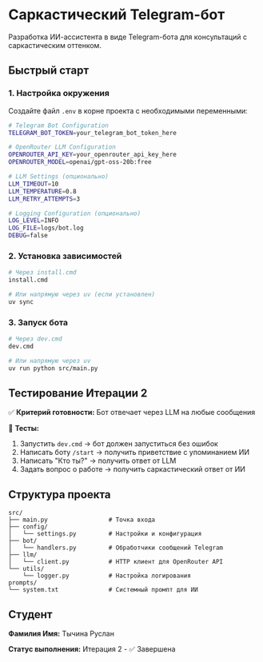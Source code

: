 # Саркастический Telegram-бот

Разработка ИИ-ассистента в виде Telegram-бота для консультаций с саркастическим оттенком.

## Быстрый старт

### 1. Настройка окружения
Создайте файл `.env` в корне проекта с необходимыми переменными:

```bash
# Telegram Bot Configuration
TELEGRAM_BOT_TOKEN=your_telegram_bot_token_here

# OpenRouter LLM Configuration  
OPENROUTER_API_KEY=your_openrouter_api_key_here
OPENROUTER_MODEL=openai/gpt-oss-20b:free

# LLM Settings (опционально)
LLM_TIMEOUT=10
LLM_TEMPERATURE=0.8
LLM_RETRY_ATTEMPTS=3

# Logging Configuration (опционально)
LOG_LEVEL=INFO
LOG_FILE=logs/bot.log
DEBUG=false
```

### 2. Установка зависимостей
```bash
# Через install.cmd
install.cmd

# Или напрямую через uv (если установлен)
uv sync
```

### 3. Запуск бота
```bash
# Через dev.cmd
dev.cmd

# Или напрямую через uv
uv run python src/main.py
```

## Тестирование Итерации 2

✅ **Критерий готовности:** Бот отвечает через LLM на любые сообщения

🧪 **Тесты:**
1. Запустить `dev.cmd` → бот должен запуститься без ошибок
2. Написать боту `/start` → получить приветствие с упоминанием ИИ
3. Написать "Кто ты?" → получить ответ от LLM
4. Задать вопрос о работе → получить саркастический ответ от ИИ

## Структура проекта

```
src/
├── main.py                 # Точка входа
├── config/
│   └── settings.py         # Настройки и конфигурация
├── bot/
│   └── handlers.py         # Обработчики сообщений Telegram
├── llm/
│   └── client.py           # HTTP клиент для OpenRouter API
└── utils/
    └── logger.py           # Настройка логирования
prompts/
└── system.txt              # Системный промпт для ИИ
```

## Студент
**Фамилия Имя:** Тычина Руслан

**Статус выполнения:** Итерация 2 - ✅ Завершена
